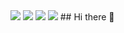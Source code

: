 <img src="https://capsule-render.vercel.app/api?type=waving&color=BDBDC8&height=150&section=header&text=haracedaily'sGithub&fontSize=20" />

<img src="https://img.shields.io/badge/JavaScript-FFE880?style=flat-square&logo=javascript&logoColor=white"/>
<img src="https://img.shields.io/badge/Instagram-E4405F?style=flat-square&logo=Instagram&logoColor=white"/>
<img src="https://capsule-render.vercel.app/api?type=waving&color=BDBDC8&height=150&section=footer" />
## Hi there 👋

<!--
**haracedaily/haracedaily** is a ✨ _special_ ✨ repository because its `README.md` (this file) appears on your GitHub profile.

Here are some ideas to get you started:

- 🔭 I’m currently working on ...
- 🌱 I’m currently learning ...
- 👯 I’m looking to collaborate on ...
- 🤔 I’m looking for help with ...
- 💬 Ask me about ...
- 📫 How to reach me: ...
- 😄 Pronouns: ...
- ⚡ Fun fact: ...
-->

